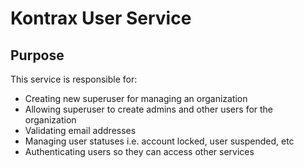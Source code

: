 # Kontrax User Service

## Purpose
This service is responsible for:
 - Creating new superuser for managing an organization
 - Allowing superuser to create admins and other users for the organization
 - Validating email addresses
 - Managing user statuses i.e. account locked, user suspended, etc
 - Authenticating users so they can access other services
 
 